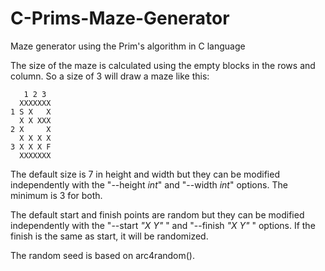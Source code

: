# C-Prims-Maze-Generator
Maze generator using the Prim's algorithm in C language

The size of the maze is calculated using the empty blocks in the rows and column.
So a size of 3 will draw a maze like this:
```
   1 2 3
  XXXXXXX
1 S X   X
  X X XXX
2 X     X
  X X X X
3 X X X F
  XXXXXXX
```

The default size is 7 in height and width but they can be modified independently with the "--height *int*" and "--width *int*" options.
The minimum is 3 for both.

The default start and finish points are random but they can be modified
independently with the "--start *"X Y"* " and "--finish *"X Y"* " options.
If the finish is the same as start, it will be randomized.

The random seed is based on arc4random().